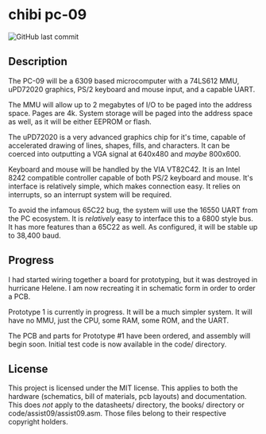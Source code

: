 # chibi pc-09
![GitHub last commit](https://img.shields.io/github/last-commit/amberisvibin/chibi-pc80)

## Description

The PC-09 will be a 6309 based microcomputer with a 74LS612 MMU, uPD72020 graphics, PS/2 keyboard and mouse input, and a capable UART. 

The MMU will allow up to 2 megabytes of I/O to be paged into the address space. Pages are 4k. System storage will be paged into the address space as well, as it will be either EEPROM or flash. 

The uPD72020 is a very advanced graphics chip for it's time, capable of accelerated drawing of lines, shapes, fills, and characters. It can be coerced into outputting a VGA signal at 640x480 and *maybe* 800x600. 

Keyboard and mouse will be handled by the VIA VT82C42. It is an Intel 8242 compatible controller capable of both PS/2 keyboard and mouse. It's interface is relatively simple, which makes connection easy. It relies on interrupts, so an interrupt system will be required.

To avoid the infamous 65C22 bug, the system will use the 16550 UART from the PC ecosystem. It is *relatively* easy to interface this to a 6800 style bus. It has more features than a 65C22 as well. As configured, it will be stable up to 38,400 baud. 

## Progress

I had started wiring together a board for prototyping, but it was destroyed in hurricane Helene. I am now recreating it in schematic form in order to order a PCB.

Prototype 1 is currently in progress. It will be a much simpler system. It will have no MMU, just the CPU, some RAM, some ROM, and the UART.

The PCB and parts for Prototype #1 have been ordered, and assembly will begin soon. Initial test code is now available in the code/ directory.

## License

This project is licensed under the MIT license. This applies to both the hardware (schematics, bill of materials, pcb layouts) and documentation. This does *not* apply to the datasheets/ directory, the books/ directory or code/assist09/assist09.asm. Those files belong to their respective copyright holders.

